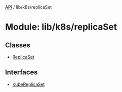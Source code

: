 [API](../API.md) / lib/k8s/replicaSet

# Module: lib/k8s/replicaSet

## Classes

- [ReplicaSet](../classes/lib_k8s_replicaSet.ReplicaSet.md)

## Interfaces

- [KubeReplicaSet](../interfaces/lib_k8s_replicaSet.KubeReplicaSet.md)
